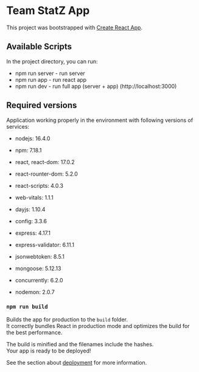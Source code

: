 # Team StatZ App

This project was bootstrapped with [Create React App](https://github.com/facebook/create-react-app).

## Available Scripts

In the project directory, you can run:

- npm run server - run server
- npm run app - run react app
- npm run dev - run full app (server + app) (http://localhost:3000)

## Required versions

Application working properly in the environment with following versions of services:

- nodejs: 16.4.0
- npm: 7.18.1
- react, react-dom: 17.0.2
- react-rounter-dom: 5.2.0
- react-scripts: 4.0.3
- web-vitals: 1.1.1

- dayjs: 1.10.4
- config: 3.3.6
- express: 4.17.1
- express-validator: 6.11.1
- jsonwebtoken: 8.5.1
- mongoose: 5.12.13
- concurrently: 6.2.0
- nodemon: 2.0.7

### `npm run build`

Builds the app for production to the `build` folder.\
It correctly bundles React in production mode and optimizes the build for the best performance.

The build is minified and the filenames include the hashes.\
Your app is ready to be deployed!

See the section about [deployment](https://facebook.github.io/create-react-app/docs/deployment) for more information.
